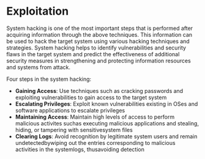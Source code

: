 # Exploitation

System hacking is one of the most important steps that is performed after acquiring information through the above techniques. This information can be used to hack the target system using various hacking techniques and strategies. System hacking helps to identify vulnerabilities and security flaws in the target system and predict the effectiveness of additional security measures in strengthening and protecting information resources and systems from attack.

Four steps in the system hacking:&#x20;

* **Gaining Access**: Use techniques such as cracking passwords and exploiting vulnerabilities to gain access to the target system&#x20;
* **Escalating Privileges**: Exploit known vulnerabilities existing in OSes and software applications to escalate privileges&#x20;
* **Maintaining Access**: Maintain high levels of access to perform malicious activites suchas executing malicious applications and stealing, hiding, or tampering with sensitivesystem files&#x20;
* **Clearing Logs**: Avoid recognition by legitimate system users and remain undetectedbywiping out the entries corresponding to malicious activities in the systemlogs, thusavoiding detection

